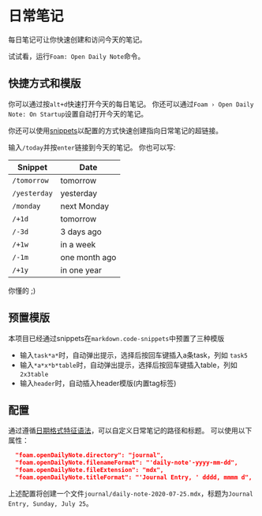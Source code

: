 # 日常笔记

每日笔记可让你快速创建和访问今天的笔记。

试试看，运行`Foam: Open Daily Note`命令。

## 快捷方式和模版

你可以通过按`alt+d`快速打开今天的每日笔记。
你还可以通过`Foam › Open Daily Note: On Startup`设置自动打开今天的笔记。

你还可以使用[snippets](https://code.visualstudio.com/docs/editor/userdefinedsnippets)以配置的方式快速创建指向日常笔记的超链接。

输入`/today`并按`enter`链接到今天的笔记。
你也可以写:

| Snippet      | Date          |
| ------------ | ------------- |
| `/tomorrow`  | tomorrow      |
| `/yesterday` | yesterday     |
| `/monday`    | next Monday   |
| `/+1d`       | tomorrow      |
| `/-3d`       | 3 days ago    |
| `/+1w`       | in a week     |
| `/-1m`       | one month ago |
| `/+1y`       | in one year   |

你懂的 ;)

## 预置模版

本项目已经通过snippets在`markdown.code-snippets`中预置了三种模版

- 输入`task*a*`时，自动弹出提示，选择后按回车键插入a条task，列如 `task5`
- 输入`*a*x*b*table`时，自动弹出提示，选择后按回车键插入table，列如 `2x3table`
- 输入`header`时，自动插入header模版(内置tag标签)

## 配置

通过遵循[日期格式特征语法](https://github.com/felixge/node-dateformat#mask-options)，可以自定义日常笔记的路径和标题。
可以使用以下属性：

```json
  "foam.openDailyNote.directory": "journal",
  "foam.openDailyNote.filenameFormat": "'daily-note'-yyyy-mm-dd",
  "foam.openDailyNote.fileExtension": "mdx",
  "foam.openDailyNote.titleFormat": "'Journal Entry, ' dddd, mmmm d",
```

上述配置将创建一个文件`journal/daily-note-2020-07-25.mdx`，标题为`Journal Entry, Sunday, July 25`。
